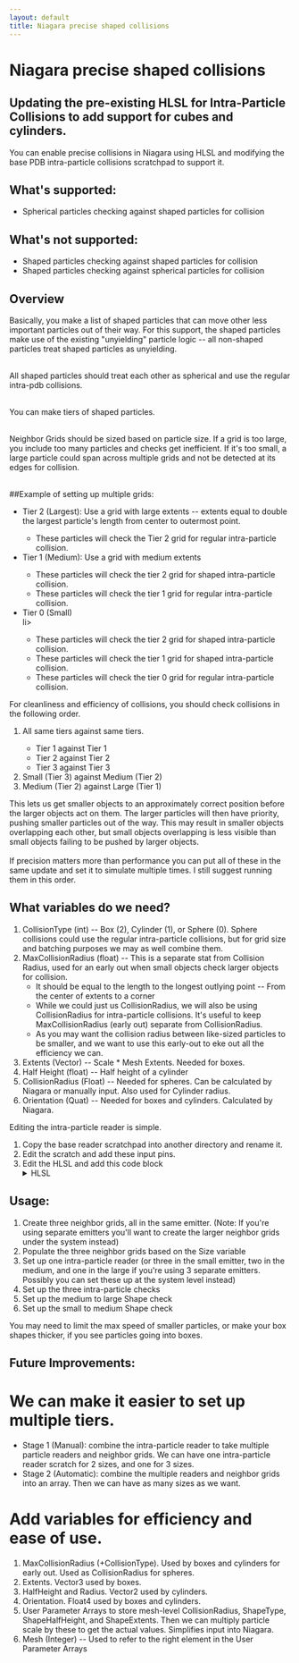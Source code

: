 ```yaml
---
layout: default
title: Niagara precise shaped collisions
---
```

# Niagara precise shaped collisions

## Updating the pre-existing HLSL for Intra-Particle Collisions to add support for cubes and cylinders.

You can enable precise collisions in Niagara using HLSL and modifying the base PDB intra-particle collisions scratchpad to support it.

## What's supported:
<ul>
  <li>Spherical particles checking against shaped particles for collision</li>
</ul>

## What's not supported:
<ul>
  <li>Shaped particles checking against shaped particles for collision</li>
  <li>Shaped particles checking against spherical particles for collision</li>
</ul>

## Overview

Basically, you make a list of shaped particles that can move other less important particles out of their way. For this support, the shaped particles make use of the existing "unyielding" particle logic -- all non-shaped  particles treat shaped particles as unyielding.<br><br>

All shaped particles should treat each other as spherical and use the regular intra-pdb collisions.<br><br>

You can make tiers of shaped particles.<br><br>

Neighbor Grids should be sized based on particle size. If a grid is too large, you include too many particles and checks get inefficient. If it's too small, a large particle could span across multiple grids and not be detected at its edges for collision.<br><br>

##Example of setting up multiple grids:

<ul>
  <li>Tier 2 (Largest): Use a grid with large extents -- extents equal to double the largest particle's length from center to outermost point.</li>
  <ul>
    <li>These particles will check the Tier 2 grid for regular intra-particle collision.</li>
  </ul>
  <li>Tier 1 (Medium): Use a grid with medium extents</li>
    <ul>
    <li>These particles will check the tier 2 grid for shaped intra-particle collision.</li>
    <li>These particles will check the tier 1 grid for regular intra-particle collision.</li>
  </ul>
  <li>Tier 0 (Small)</li>li>
  <ul>
    <li>These particles will check the tier 2 grid for shaped intra-particle collision.</li>
    <li>These particles will check the tier 1 grid for shaped intra-particle collision.</li>
    <li>These particles will check the tier 0 grid for regular intra-particle collision.</li>
  </ul>
</ul>

For cleanliness and efficiency of collisions, you should check collisions in the following order.
<ol>
  <li>All same tiers against same tiers.</li>
  <ul>
    <li>Tier 1 against Tier 1</li>
    <li>Tier 2 against Tier 2</li>
    <li>Tier 3 against Tier 3</li>
  </ul>
  <li>Small (Tier 3) against Medium (Tier 2)</li>
  <li>Medium (Tier 2) against Large (Tier 1)</li>
</ol>

This lets us get smaller objects to an approximately correct position before the larger objects act on them. The larger particles will then have priority, pushing smaller particles out of the way. This may result in smaller objects overlapping each other, but small objects overlapping is less visible than small objects failing to be pushed by larger objects.<br><br>
If precision matters more than performance you can put all of these in the same update and set it to simulate multiple times. I still suggest running them in this order.

## What variables do we need?
<ol>
  <li>CollisionType (int) -- Box (2), Cylinder (1), or Sphere (0). Sphere collisions could use the regular intra-particle collisions, but for grid size and batching purposes we may as well combine them.</li>
  <li>MaxCollisionRadius (float) -- This is a separate stat from Collision Radius, used for an early out when small objects check larger objects for collision.
  <ul>
    <li>It should be equal to the length to the longest outlying point -- From the center of extents to a corner</li>
    <li>While we could just us CollisionRadius, we will also be using CollisionRadius for intra-particle collisions. It's useful to keep MaxCollisionRadius (early out) separate from CollisionRadius.</li>
    <li>As you may want the collision radius between like-sized particles to be smaller, and we want to use this early-out to eke out all the efficiency we can.</li>
  </ul>
  <li>Extents (Vector) -- Scale * Mesh Extents. Needed for boxes.</li>
  <li>Half Height (float) -- Half height of a cylinder</li>
  <li>CollisionRadius (Float) -- Needed for spheres. Can be calculated by Niagara or manually input. Also used for Cylinder radius.</li>
  <li>Orientation (Quat) -- Needed for boxes and cylinders. Calculated by Niagara.</li>
</ol>

Editing the intra-particle reader is simple.
<ol>
  <li>Copy the base reader scratchpad into another directory and rename it.</li>
  <li>Edit the scratch and add these input pins.</li>
  <li>Edit the HLSL and add this code block<br>
    <details><summary>HLSL</summary><p><script src="https://gist.github.com/michael-royalty/2ea2279b0f605e758b2f58b993052858.js"></script></p></details>
  </li>
</ol>


## Usage:
<ol>
  <li>Create three neighbor grids, all in the same emitter. (Note: If you're using separate emitters you'll want to create the larger neighbor grids under the system instead)</li>
  <li>Populate the three neighbor grids based on the Size variable</li>
  <li>Set up one intra-particle reader (or three in the small emitter, two in the medium, and one in the large if you're using 3 separate emitters. Possibly you can set these up at the system level instead)</li>
  <li>Set up the three intra-particle checks</li>
  <li>Set up the medium to large Shape check</li>
  <li>Set up the small to medium Shape check</li>
</ol>

You may need to limit the max speed of smaller particles, or make your box shapes thicker, if you see particles going into boxes.

## Future Improvements:
# We can make it easier to set up multiple tiers.
<ul>
  <li>Stage 1 (Manual): combine the intra-particle reader to take multiple particle readers and neighbor grids. We can have one intra-particle reader scratch for 2 sizes, and one for 3 sizes.</li>
  <li>Stage 2 (Automatic): combine the multiple readers and neighbor grids into an array. Then we can have as many sizes as we want.</li>
</ul>

# Add variables for efficiency and ease of use.
<ol>
  <li>MaxCollisionRadius (+CollisionType). Used by boxes and cylinders for early out. Used as CollisionRadius for spheres.</li>
  <li>Extents. Vector3 used by boxes.</li>
  <li>HalfHeight and Radius. Vector2 used by cylinders.</li>
  <li>Orientation. Float4 used by boxes and cylinders.</li>
  <li>User Parameter Arrays to store mesh-level CollisionRadius, ShapeType, ShapeHalfHeight, and ShapeExtents. Then we can multiply particle scale by these to get the actual values. Simplifies input into Niagara.</li>
  <li>Mesh (Integer) -- Used to refer to the right element in the User Parameter Arrays</li>
</ol>
